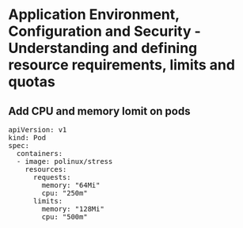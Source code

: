 # Application Environment, Configuration and Security - Understanding and defining resource requirements, limits and quotas

## Add CPU and memory lomit on pods
[//]: # (source 02 / Resource limits)

<pre>
apiVersion: v1
kind: Pod
spec:
  containers:
  - image: polinux/stress
    resources:
      requests:
        memory: "64Mi"
        cpu: "250m"
      limits:
        memory: "128Mi"
        cpu: "500m"
</pre>
